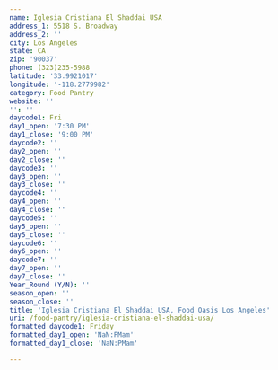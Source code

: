 ```yaml
---
name: Iglesia Cristiana El Shaddai USA
address_1: 5518 S. Broadway
address_2: ''
city: Los Angeles
state: CA
zip: '90037'
phone: (323)235-5988
latitude: '33.9921017'
longitude: '-118.2779982'
category: Food Pantry
website: ''
'': ''
daycode1: Fri
day1_open: '7:30 PM'
day1_close: '9:00 PM'
daycode2: ''
day2_open: ''
day2_close: ''
daycode3: ''
day3_open: ''
day3_close: ''
daycode4: ''
day4_open: ''
day4_close: ''
daycode5: ''
day5_open: ''
day5_close: ''
daycode6: ''
day6_open: ''
daycode7: ''
day7_open: ''
day7_close: ''
Year_Round (Y/N): ''
season_open: ''
season_close: ''
title: 'Iglesia Cristiana El Shaddai USA, Food Oasis Los Angeles'
uri: /food-pantry/iglesia-cristiana-el-shaddai-usa/
formatted_daycode1: Friday
formatted_day1_open: 'NaN:PMam'
formatted_day1_close: 'NaN:PMam'

---
```

